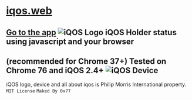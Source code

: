 # [iqos.web](https://0x77dev.github.io/iqos.web/index.html)
[Go to the app](https://0x77dev.github.io/iqos.web/index.html)
![iQOS Logo](https://upload.wikimedia.org/wikipedia/ru/8/83/Logo_iqos_black.png)
iQOS Holder status using javascript and your browser 
---
(recommended for Chrome 37+) Tested on Chrome 76 and iQOS 2.4+
![iQOS Device](https://d2esxfdt32vo54.cloudfront.net/design/themes/royal/media/images/home/blocks/family/iqos_2.4plus.png)
---
iQOS logo, device and all about iqos is Philip Morris International property.
` MIT License ` ` Maked By 0x77 `
